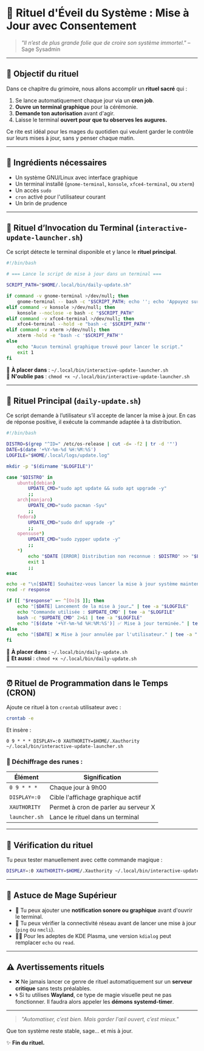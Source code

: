 # 🧙 Rituel d'Éveil du Système : Mise à Jour avec Consentement

> *"Il n’est de plus grande folie que de croire son système immortel."* – Sage Sysadmin

---

## 🧭 Objectif du rituel

Dans ce chapitre du grimoire, nous allons accomplir un **rituel sacré** qui :

1. Se lance automatiquement chaque jour via un **cron job**.
2. **Ouvre un terminal graphique** pour la cérémonie.
3. **Demande ton autorisation** avant d'agir.
4. Laisse le terminal **ouvert pour que tu observes les augures.**

Ce rite est idéal pour les mages du quotidien qui veulent garder le contrôle sur leurs mises à jour, sans y penser chaque matin.

---

## 🧪 Ingrédients nécessaires

- Un système GNU/Linux avec interface graphique
- Un terminal installé (`gnome-terminal`, `konsole`, `xfce4-terminal`, ou `xterm`)
- Un accès `sudo`
- `cron` activé pour l'utilisateur courant
- Un brin de prudence

---

## 📜 Rituel d’Invocation du Terminal (`interactive-update-launcher.sh`)

Ce script détecte le terminal disponible et y lance le **rituel principal**.

```bash
#!/bin/bash

# === Lance le script de mise à jour dans un terminal ===

SCRIPT_PATH="$HOME/.local/bin/daily-update.sh"

if command -v gnome-terminal >/dev/null; then
    gnome-terminal -- bash -c "$SCRIPT_PATH; echo ''; echo 'Appuyez sur Entrée pour fermer...'; read"
elif command -v konsole >/dev/null; then
    konsole --noclose -e bash -c "$SCRIPT_PATH"
elif command -v xfce4-terminal >/dev/null; then
    xfce4-terminal --hold -e "bash -c '$SCRIPT_PATH'"
elif command -v xterm >/dev/null; then
    xterm -hold -e "bash -c '$SCRIPT_PATH'"
else
    echo "Aucun terminal graphique trouvé pour lancer le script."
    exit 1
fi
```

📌 **À placer dans** : `~/.local/bin/interactive-update-launcher.sh`  
💾 **N'oublie pas** : `chmod +x ~/.local/bin/interactive-update-launcher.sh`

---

## 📜 Rituel Principal (`daily-update.sh`)

Ce script demande à l’utilisateur s’il accepte de lancer la mise à jour. En cas de réponse positive, il exécute la commande adaptée à ta distribution.

```bash
#!/bin/bash

DISTRO=$(grep "^ID=" /etc/os-release | cut -d= -f2 | tr -d '"')
DATE=$(date '+%Y-%m-%d %H:%M:%S')
LOGFILE="$HOME/.local/logs/update.log"

mkdir -p "$(dirname "$LOGFILE")"

case "$DISTRO" in
    ubuntu|debian)
        UPDATE_CMD="sudo apt update && sudo apt upgrade -y"
        ;;
    arch|manjaro)
        UPDATE_CMD="sudo pacman -Syu"
        ;;
    fedora)
        UPDATE_CMD="sudo dnf upgrade -y"
        ;;
    opensuse*)
        UPDATE_CMD="sudo zypper update -y"
        ;;
    *)
        echo "$DATE [ERROR] Distribution non reconnue : $DISTRO" >> "$LOGFILE"
        exit 1
        ;;
esac

echo -e "\n[$DATE] Souhaitez-vous lancer la mise à jour système maintenant ? [o/N]"
read -r response

if [[ "$response" =~ ^[Oo]$ ]]; then
    echo "[$DATE] Lancement de la mise à jour…" | tee -a "$LOGFILE"
    echo "Commande utilisée : $UPDATE_CMD" | tee -a "$LOGFILE"
    bash -c "$UPDATE_CMD" 2>&1 | tee -a "$LOGFILE"
    echo "[$(date '+%Y-%m-%d %H:%M:%S')] ✅ Mise à jour terminée." | tee -a "$LOGFILE"
else
    echo "[$DATE] ❌ Mise à jour annulée par l'utilisateur." | tee -a "$LOGFILE"
fi
```

📌 **À placer dans** : `~/.local/bin/daily-update.sh`  
💾 **Et aussi** : `chmod +x ~/.local/bin/daily-update.sh`

---

## ⏰ Rituel de Programmation dans le Temps (CRON)

Ajoute ce rituel à ton `crontab` utilisateur avec :

```bash
crontab -e
```

Et insère :

```cron
0 9 * * * DISPLAY=:0 XAUTHORITY=$HOME/.Xauthority ~/.local/bin/interactive-update-launcher.sh
```

### 📌 Déchiffrage des runes :

| Élément       | Signification                                  |
|---------------|------------------------------------------------|
| `0 9 * * *`   | Chaque jour à 9h00                             |
| `DISPLAY=:0`  | Cible l'affichage graphique actif              |
| `XAUTHORITY`  | Permet à cron de parler au serveur X           |
| `launcher.sh` | Lance le rituel dans un terminal               |

---

## 🧪 Vérification du rituel

Tu peux tester manuellement avec cette commande magique :

```bash
DISPLAY=:0 XAUTHORITY=$HOME/.Xauthority ~/.local/bin/interactive-update-launcher.sh
```

---

## 🧠 Astuce de Mage Supérieur

- 🔔 Tu peux ajouter une **notification sonore ou graphique** avant d'ouvrir le terminal.
- 🛑 Tu peux vérifier la connectivité réseau avant de lancer une mise à jour (`ping` ou `nmcli`).
- 🧙‍♀️ Pour les adeptes de KDE Plasma, une version `kdialog` peut remplacer `echo` ou `read`.

---

## ⚠️ Avertissements rituels

- ❌ Ne jamais lancer ce genre de rituel automatiquement sur un **serveur critique** sans tests préalables.
- 🌀 Si tu utilises **Wayland**, ce type de magie visuelle peut ne pas fonctionner. Il faudra alors appeler les **démons systemd-timer**.

---

> *"Automatiser, c’est bien. Mais garder l'œil ouvert, c’est mieux."*

Que ton système reste stable, sage… et mis à jour.

✨ **Fin du rituel.**
